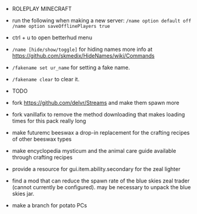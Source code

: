 
* ROLEPLAY MINECRAFT

- run the following when making a new server:
``/name option default off``
``/name option saveOfflinePlayers true``

- ctrl + u to open betterhud menu

- ``/name [hide/show/toggle]`` for hiding names
more info at https://github.com/skmedix/HideNames/wiki/Commands

- ``/fakename set ur_name`` for setting a fake name.
- ``/fakename clear`` to clear it.

* TODO

- fork https://github.com/delvr/Streams and make them spawn more

- fork vanillafix to remove the method downloading that makes loading times
for this pack really long

- make futuremc beeswax a drop-in replacement for the crafting recipes of other
beeswax types

- make encyclopedia mysticum and the animal care guide available through crafting recipes

- provide a resource for gui.item.ability.secondary for the zeal lighter

- find a mod that can reduce the spawn rate of the blue skies zeal trader
(cannot currently be configured). may be necessary to unpack the blue skies
jar.

- make a branch for potato PCs
